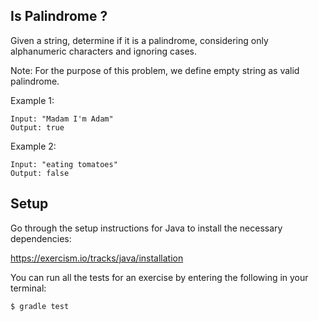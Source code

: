 ## Is Palindrome ?

Given a string, determine if it is a palindrome, considering only alphanumeric characters and ignoring cases.

Note: For the purpose of this problem, we define empty string as valid palindrome.

Example 1:
```
Input: "Madam I'm Adam"
Output: true
```

Example 2:

```
Input: "eating tomatoes"
Output: false
```

## Setup

Go through the setup instructions for Java to install the necessary dependencies:

https://exercism.io/tracks/java/installation

You can run all the tests for an exercise by entering the following in your terminal:

```
$ gradle test
```
